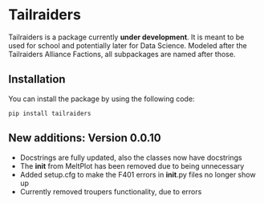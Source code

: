 # Tailraiders
Tailraiders is a package currently **under development**. It is meant to be used for school and potentially later for Data Science. Modeled after the Tailraiders Alliance Factions, all subpackages are named after those.

## Installation
You can install the package by using the following code:
```
pip install tailraiders
```

## New additions: Version 0.0.10
- Docstrings are fully updated, also the classes now have docstrings
- The __init__ from MeltPlot has been removed due to being unnecessary
- Added setup.cfg to make the F401 errors in __init__.py files no longer show up
- Currently removed troupers functionality, due to errors
